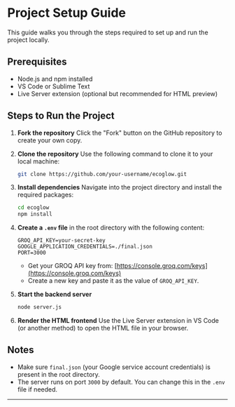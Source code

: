 # Project Setup Guide

This guide walks you through the steps required to set up and run the project locally.

## Prerequisites

* Node.js and npm installed
* VS Code or Sublime Text
* Live Server extension (optional but recommended for HTML preview)

## Steps to Run the Project

1. **Fork the repository**
   Click the "Fork" button on the GitHub repository to create your own copy.

2. **Clone the repository**
   Use the following command to clone it to your local machine:

   ```bash
   git clone https://github.com/your-username/ecoglow.git
   ```

3. **Install dependencies**
   Navigate into the project directory and install the required packages:

   ```bash
   cd ecoglow
   npm install
   ```

4. **Create a `.env` file** in the root directory with the following content:

   ```
   GROQ_API_KEY=your-secret-key
   GOOGLE_APPLICATION_CREDENTIALS=./final.json
   PORT=3000
   ```

   * Get your GROQ API key from: [https://console.groq.com/keys](https://console.groq.com/keys)
   * Create a new key and paste it as the value of `GROQ_API_KEY`.

5. **Start the backend server**

   ```bash
   node server.js
   ```

6. **Render the HTML frontend**
   Use the Live Server extension in VS Code (or another method) to open the HTML file in your browser.

## Notes

* Make sure `final.json` (your Google service account credentials) is present in the root directory.
* The server runs on port `3000` by default. You can change this in the `.env` file if needed.

---
